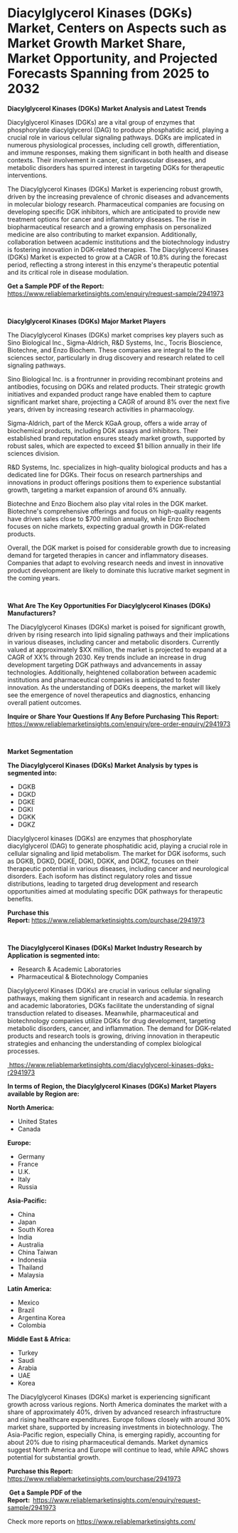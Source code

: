 <p><h1>Diacylglycerol Kinases (DGKs) Market, Centers on Aspects such as Market Growth Market Share, Market Opportunity, and Projected Forecasts Spanning from 2025 to 2032</h1></p><p><strong>Diacylglycerol Kinases (DGKs) Market Analysis and Latest Trends</strong></p>
<p><p>Diacylglycerol Kinases (DGKs) are a vital group of enzymes that phosphorylate diacylglycerol (DAG) to produce phosphatidic acid, playing a crucial role in various cellular signaling pathways. DGKs are implicated in numerous physiological processes, including cell growth, differentiation, and immune responses, making them significant in both health and disease contexts. Their involvement in cancer, cardiovascular diseases, and metabolic disorders has spurred interest in targeting DGKs for therapeutic interventions.</p><p>The Diacylglycerol Kinases (DGKs) Market is experiencing robust growth, driven by the increasing prevalence of chronic diseases and advancements in molecular biology research. Pharmaceutical companies are focusing on developing specific DGK inhibitors, which are anticipated to provide new treatment options for cancer and inflammatory diseases. The rise in biopharmaceutical research and a growing emphasis on personalized medicine are also contributing to market expansion. Additionally, collaboration between academic institutions and the biotechnology industry is fostering innovation in DGK-related therapies. The Diacylglycerol Kinases (DGKs) Market is expected to grow at a CAGR of 10.8% during the forecast period, reflecting a strong interest in this enzyme's therapeutic potential and its critical role in disease modulation.</p></p>
<p><strong>Get a Sample PDF of the Report:&nbsp;</strong> <a href="https://www.reliablemarketinsights.com/enquiry/request-sample/2941973?utm_campaign=2669&utm_medium=2&utm_source=Github&utm_content=ia&utm_term=15032025&utm_id=diacylglycerol-kinases-dgks">https://www.reliablemarketinsights.com/enquiry/request-sample/2941973</a></p>
<p>&nbsp;</p>
<p><strong>Diacylglycerol Kinases (DGKs) Major Market Players</strong></p>
<p><p>The Diacylglycerol Kinases (DGKs) market comprises key players such as Sino Biological Inc., Sigma-Aldrich, R&D Systems, Inc., Tocris Bioscience, Biotechne, and Enzo Biochem. These companies are integral to the life sciences sector, particularly in drug discovery and research related to cell signaling pathways.</p><p>Sino Biological Inc. is a frontrunner in providing recombinant proteins and antibodies, focusing on DGKs and related products. Their strategic growth initiatives and expanded product range have enabled them to capture significant market share, projecting a CAGR of around 8% over the next five years, driven by increasing research activities in pharmacology.</p><p>Sigma-Aldrich, part of the Merck KGaA group, offers a wide array of biochemical products, including DGK assays and inhibitors. Their established brand reputation ensures steady market growth, supported by robust sales, which are expected to exceed $1 billion annually in their life sciences division.</p><p>R&D Systems, Inc. specializes in high-quality biological products and has a dedicated line for DGKs. Their focus on research partnerships and innovations in product offerings positions them to experience substantial growth, targeting a market expansion of around 6% annually.</p><p>Biotechne and Enzo Biochem also play vital roles in the DGK market. Biotechne's comprehensive offerings and focus on high-quality reagents have driven sales close to $700 million annually, while Enzo Biochem focuses on niche markets, expecting gradual growth in DGK-related products.</p><p>Overall, the DGK market is poised for considerable growth due to increasing demand for targeted therapies in cancer and inflammatory diseases. Companies that adapt to evolving research needs and invest in innovative product development are likely to dominate this lucrative market segment in the coming years.</p></p>
<p>&nbsp;</p>
<p><strong>What Are The Key Opportunities For Diacylglycerol Kinases (DGKs) Manufacturers?</strong></p>
<p><p>The Diacylglycerol Kinases (DGKs) market is poised for significant growth, driven by rising research into lipid signaling pathways and their implications in various diseases, including cancer and metabolic disorders. Currently valued at approximately $XX million, the market is projected to expand at a CAGR of XX% through 2030. Key trends include an increase in drug development targeting DGK pathways and advancements in assay technologies. Additionally, heightened collaboration between academic institutions and pharmaceutical companies is anticipated to foster innovation. As the understanding of DGKs deepens, the market will likely see the emergence of novel therapeutics and diagnostics, enhancing overall patient outcomes.</p></p>
<p><strong>Inquire or Share Your Questions If Any Before Purchasing This Report:</strong> <a href="https://www.reliablemarketinsights.com/enquiry/pre-order-enquiry/2941973?utm_campaign=2669&utm_medium=2&utm_source=Github&utm_content=ia&utm_term=15032025&utm_id=diacylglycerol-kinases-dgks">https://www.reliablemarketinsights.com/enquiry/pre-order-enquiry/2941973</a></p>
<p>&nbsp;</p>
<p><strong>Market Segmentation</strong></p>
<p><strong>The Diacylglycerol Kinases (DGKs) Market Analysis by types is segmented into:</strong></p>
<p><ul><li>DGKB</li><li>DGKD</li><li>DGKE</li><li>DGKI</li><li>DGKK</li><li>DGKZ</li></ul></p>
<p><p>Diacylglycerol kinases (DGKs) are enzymes that phosphorylate diacylglycerol (DAG) to generate phosphatidic acid, playing a crucial role in cellular signaling and lipid metabolism. The market for DGK isoforms, such as DGKB, DGKD, DGKE, DGKI, DGKK, and DGKZ, focuses on their therapeutic potential in various diseases, including cancer and neurological disorders. Each isoform has distinct regulatory roles and tissue distributions, leading to targeted drug development and research opportunities aimed at modulating specific DGK pathways for therapeutic benefits.</p></p>
<p><strong>Purchase this Report:&nbsp;</strong><a href="https://www.reliablemarketinsights.com/purchase/2941973?utm_campaign=2669&utm_medium=2&utm_source=Github&utm_content=ia&utm_term=15032025&utm_id=diacylglycerol-kinases-dgks">https://www.reliablemarketinsights.com/purchase/2941973</a></p>
<p>&nbsp;</p>
<p><strong>The Diacylglycerol Kinases (DGKs) Market Industry Research by Application is segmented into:</strong></p>
<p><ul><li>Research & Academic Laboratories</li><li>Pharmaceutical & Biotechnology Companies</li></ul></p>
<p><p>Diacylglycerol Kinases (DGKs) are crucial in various cellular signaling pathways, making them significant in research and academia. In research and academic laboratories, DGKs facilitate the understanding of signal transduction related to diseases. Meanwhile, pharmaceutical and biotechnology companies utilize DGKs for drug development, targeting metabolic disorders, cancer, and inflammation. The demand for DGK-related products and research tools is growing, driving innovation in therapeutic strategies and enhancing the understanding of complex biological processes.</p></p>
<p><a href="https://www.reliablemarketinsights.com/diacylglycerol-kinases-dgks-r2941973?utm_campaign=2669&utm_medium=2&utm_source=Github&utm_content=ia&utm_term=15032025&utm_id=diacylglycerol-kinases-dgks">&nbsp;https://www.reliablemarketinsights.com/diacylglycerol-kinases-dgks-r2941973</a></p>
<p><strong>In terms of Region, the Diacylglycerol Kinases (DGKs) Market Players available by Region are:</strong></p>
<p>
    <p> <strong> North America: </strong>
        <ul>
            <li>United States</li>
            <li>Canada</li>
        </ul>
        </p> 
    <p> <strong> Europe: </strong>
        <ul>
            <li>Germany</li>
            <li>France</li>
            <li>U.K.</li>
            <li>Italy</li>
            <li>Russia</li>
        </ul>
        </p> 
    <p> <strong> Asia-Pacific: </strong>
        <ul>
            <li>China</li>
            <li>Japan</li>
            <li>South Korea</li>
            <li>India</li>
            <li>Australia</li>
            <li>China Taiwan</li>
            <li>Indonesia</li>
            <li>Thailand</li>
            <li>Malaysia</li>
        </ul>
        </p> 
    <p> <strong> Latin America: </strong>
        <ul>
            <li>Mexico</li>
            <li>Brazil</li>
            <li>Argentina Korea</li>
            <li>Colombia</li>
        </ul>
        </p> 
    <p> <strong> Middle East & Africa: </strong>
        <ul>
            <li>Turkey</li>
            <li>Saudi</li>
            <li>Arabia</li>
            <li>UAE</li>
            <li>Korea</li>
        </ul>
    </p>
    </p>
<p><p>The Diacylglycerol Kinases (DGKs) market is experiencing significant growth across various regions. North America dominates the market with a share of approximately 40%, driven by advanced research infrastructure and rising healthcare expenditures. Europe follows closely with around 30% market share, supported by increasing investments in biotechnology. The Asia-Pacific region, especially China, is emerging rapidly, accounting for about 20% due to rising pharmaceutical demands. Market dynamics suggest North America and Europe will continue to lead, while APAC shows potential for substantial growth.</p></p>
<p><strong>Purchase this Report: </strong><a href="https://www.reliablemarketinsights.com/purchase/2941973?utm_campaign=2669&utm_medium=2&utm_source=Github&utm_content=ia&utm_term=15032025&utm_id=diacylglycerol-kinases-dgks">https://www.reliablemarketinsights.com/purchase/2941973</a></p>
<p>&nbsp;<strong>Get a Sample PDF of the Report:&nbsp;&nbsp;</strong><a href="https://www.reliablemarketinsights.com/enquiry/request-sample/2941973?utm_campaign=2669&utm_medium=2&utm_source=Github&utm_content=ia&utm_term=15032025&utm_id=diacylglycerol-kinases-dgks">https://www.reliablemarketinsights.com/enquiry/request-sample/2941973</a></p>
<p><strong></strong></p>
<p>Check more reports on <a href="https://www.reliablemarketinsights.com/?utm_campaign=2669&utm_medium=2&utm_source=Github&utm_content=ia&utm_term=15032025&utm_id=diacylglycerol-kinases-dgks">https://www.reliablemarketinsights.com/</a></p>